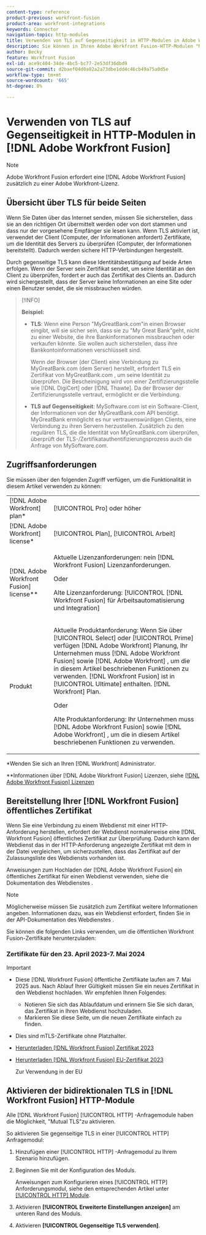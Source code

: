 ```yaml
---
content-type: reference
product-previous: workfront-fusion
product-area: workfront-integrations
keywords: Connector
navigation-topic: http-modules
title: Verwenden von TLS auf Gegenseitigkeit in HTTP-Modulen in Adobe Workfront Fusion
description: Sie können in Ihren Adobe Workfront Fusion-HTTP-Modulen "Mutual TLS"verwenden, sodass beide Seiten der Informationstransaktion die Identität des anderen überprüfen können.
author: Becky
feature: Workfront Fusion
exl-id: ace9c404-34de-4bc5-bc77-2e53df36dbd9
source-git-commit: d2baef04d0a02a2a73dbe1dd4c46cb49a75a0d5e
workflow-type: tm+mt
source-wordcount: '665'
ht-degree: 0%

---
```


# Verwenden von TLS auf Gegenseitigkeit in HTTP-Modulen in [!DNL Adobe Workfront Fusion]

>[!NOTE]
>
>Adobe Workfront Fusion erfordert eine [!DNL Adobe Workfront Fusion] zusätzlich zu einer Adobe Workfront-Lizenz.

## Übersicht über TLS für beide Seiten

Wenn Sie Daten über das Internet senden, müssen Sie sicherstellen, dass sie an den richtigen Ort übermittelt werden oder von dort stammen und dass nur der vorgesehene Empfänger sie lesen kann. Wenn TLS aktiviert ist, verwendet der Client (Computer, der Informationen anfordert) Zertifikate, um die Identität des Servers zu überprüfen (Computer, der Informationen bereitstellt). Dadurch werden sichere HTTP-Verbindungen hergestellt.

Durch gegenseitige TLS kann diese Identitätsbestätigung auf beide Arten erfolgen. Wenn der Server sein Zertifikat sendet, um seine Identität an den Client zu überprüfen, fordert er auch das Zertifikat des Clients an. Dadurch wird sichergestellt, dass der Server keine Informationen an eine Site oder einen Benutzer sendet, die sie missbrauchen würden.

>[!INFO]
>
>**Beispiel:**
>
>* **TLS**: Wenn eine Person &quot;MyGreatBank.com&quot;in einen Browser eingibt, will sie sicher sein, dass sie zu &quot;My Great Bank&quot;geht, nicht zu einer Website, die ihre Bankinformationen missbrauchen oder verkaufen könnte. Sie wollen auch sicherstellen, dass ihre Bankkontoinformationen verschlüsselt sind.
>
>   Wenn der Browser (der Client) eine Verbindung zu MyGreatBank.com (dem Server) herstellt, erfordert TLS ein Zertifikat von MyGreatBank.com , um seine Identität zu überprüfen. Die Bescheinigung wird von einer Zertifizierungsstelle wie [!DNL DigiCert] oder [!DNL Thawte]. Da der Browser der Zertifizierungsstelle vertraut, ermöglicht er die Verbindung.
>
>* **TLS auf Gegenseitigkeit**: MySoftware.com ist ein Software-Client, der Informationen von der MyGreatBank.com API benötigt. MyGreatBank ermöglicht es nur vertrauenswürdigen Clients, eine Verbindung zu ihren Servern herzustellen. Zusätzlich zu den regulären TLS, die die Identität von MyGreatBank.com überprüfen, überprüft der TLS-/Zertifikatauthentifizierungsprozess auch die Anfrage von MySoftware.com.

## Zugriffsanforderungen

Sie müssen über den folgenden Zugriff verfügen, um die Funktionalität in diesem Artikel verwenden zu können:

<table style="table-layout:auto"> 
 <col> 
 <col> 
 <tbody> 
  <tr> 
   <td role="rowheader">[!DNL Adobe Workfront] plan*</td> 
   <td> <p>[!UICONTROL Pro] oder höher</p> </td> 
  </tr> 
  <tr data-mc-conditions=""> 
   <td role="rowheader">[!DNL Adobe Workfront] license*</td> 
   <td> <p>[!UICONTROL Plan], [!UICONTROL Arbeit]</p> </td> 
  </tr> 
  <tr> 
   <td role="rowheader">[!DNL Adobe Workfront Fusion] license**</td> 
   <td>
   <p>Aktuelle Lizenzanforderungen: nein [!DNL Workfront Fusion] Lizenzanforderungen.</p>
   <p>Oder</p>
   <p>Alte Lizenzanforderung: [!UICONTROL [!DNL Workfront Fusion] für Arbeitsautomatisierung und Integration] </p>
   </td> 
  </tr> 
  <tr> 
   <td role="rowheader">Produkt</td> 
   <td>
   <p>Aktuelle Produktanforderung: Wenn Sie über [!UICONTROL Select] oder [!UICONTROL Prime] verfügen [!DNL Adobe Workfront] Planung, Ihr Unternehmen muss [!DNL Adobe Workfront Fusion] sowie [!DNL Adobe Workfront] , um die in diesem Artikel beschriebenen Funktionen zu verwenden. [!DNL Workfront Fusion] ist in [!UICONTROL Ultimate] enthalten. [!DNL Workfront] Plan.</p>
   <p>Oder</p>
   <p>Alte Produktanforderung: Ihr Unternehmen muss [!DNL Adobe Workfront Fusion] sowie [!DNL Adobe Workfront] , um die in diesem Artikel beschriebenen Funktionen zu verwenden.</p>
   </td> 
  </tr> 
 </tbody> 
</table>

&#42;Wenden Sie sich an Ihren [!DNL Workfront] Administrator.

&#42;&#42;Informationen über [!DNL Adobe Workfront Fusion] Lizenzen, siehe [[!DNL Adobe Workfront Fusion] Lizenzen](../../../workfront-fusion/get-started/license-automation-vs-integration.md)

## Bereitstellung Ihrer [!DNL Workfront Fusion] öffentliches Zertifikat


Wenn Sie eine Verbindung zu einem Webdienst mit einer HTTP-Anforderung herstellen, erfordert der Webdienst normalerweise eine [!DNL Workfront Fusion] öffentliches Zertifikat zur Überprüfung. Dadurch kann der Webdienst das in der HTTP-Anforderung angezeigte Zertifikat mit dem in der Datei vergleichen, um sicherzustellen, dass das Zertifikat auf der Zulassungsliste des Webdiensts vorhanden ist.

Anweisungen zum Hochladen der [!DNL Adobe Workfront Fusion] ein öffentliches Zertifikat für einen Webdienst verwenden, siehe die Dokumentation des Webdienstes .

>[!NOTE]
>
>Möglicherweise müssen Sie zusätzlich zum Zertifikat weitere Informationen angeben. Informationen dazu, was ein Webdienst erfordert, finden Sie in der API-Dokumentation des Webdienstes .

Sie können die folgenden Links verwenden, um die öffentlichen Workfront Fusion-Zertifikate herunterzuladen:

### Zertifikate für den 23. April 2023-7. Mai 2024

>[!IMPORTANT]
>
>* Diese [!DNL Workfront Fusion] öffentliche Zertifikate laufen am 7. Mai 2025 aus. Nach Ablauf Ihrer Gültigkeit müssen Sie ein neues Zertifikat in den Webdienst hochladen. Wir empfehlen Ihnen Folgendes:
>
>   * Notieren Sie sich das Ablaufdatum und erinnern Sie Sie sich daran, das Zertifikat in Ihren Webdienst hochzuladen.
>   * Markieren Sie diese Seite, um die neuen Zertifikate einfach zu finden.
>
>* Dies sind mTLS-Zertifikate ohne Platzhalter.

* [Herunterladen [!DNL Workfront Fusion] Zertifikat 2023](/help/quicksilver/workfront-fusion/apps-and-their-modules/http-modules/assets/fusion-prod-us-mtls-certificate.pem)
* [Herunterladen [!DNL Workfront Fusion] EU-Zertifikat 2023](/help/quicksilver/workfront-fusion/apps-and-their-modules/http-modules/assets/fusion-prod-eu-mtls-certificate.pem)

  Zur Verwendung in der EU

<!--

### Certificates for November 14, 2022 - July 15, 2023

>[!IMPORTANT]
>
>* These [!DNL Workfront Fusion] public certificates expire on July 15, 2023.
>* These are wildcard mTLS certificates.

* [Download [!DNL Workfront Fusion] Certificate 2023](https://cdn.experience.workfront.com/Documentation/Workfront+Fusion+2.0+public+certificates/app_workfrontfusion_com-jul-15-2023+updated.cer)
* [Download [!DNL Workfront Fusion] EU Certificate 2023](https://cdn.experience.workfront.com/Documentation/Workfront+Fusion/app-eu_workfrontfusion_com-jul-15-2023.cer)

   For use in the EU 

   -->

## Aktivieren der bidirektionalen TLS in [!DNL Workfront Fusion] HTTP-Module

Alle [!DNL Workfront Fusion] [!UICONTROL HTTP] -Anfragemodule haben die Möglichkeit, &quot;Mutual TLS&quot;zu aktivieren.

So aktivieren Sie gegenseitige TLS in einer [!UICONTROL HTTP] Anfragemodul:

1. Hinzufügen einer [!UICONTROL HTTP] -Anfragemodul zu Ihrem Szenario hinzufügen.
1. Beginnen Sie mit der Konfiguration des Moduls.

   Anweisungen zum Konfigurieren eines [!UICONTROL HTTP] Anforderungsmodul, siehe den entsprechenden Artikel unter [[!UICONTROL HTTP] Module](../../../workfront-fusion/apps-and-their-modules/http-modules/http-modules-1.md).

1. Aktivieren **[!UICONTROL Erweiterte Einstellungen anzeigen]** am unteren Rand des Moduls.
1. Aktivieren **[!UICONTROL Gegenseitige TLS verwenden]**.
